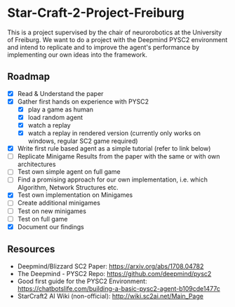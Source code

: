 # Star-Craft-2-Project-Freiburg
This is a project supervised by the chair of neurorobotics at the University of Freiburg. We want to do a project with the Deepmind PYSC2 environment and intend to replicate and to improve the agent's performance by implementing our own ideas into the framework.


## Roadmap
- [x] Read & Understand the paper
- [x] Gather first hands on experience with PYSC2
  - [x] play a game as human
  - [x] load random agent
  - [x] watch a replay
  - [x] watch a replay in rendered version (currently only works on windows, regular SC2 game required)
- [x] Write first rule based agent as a simple tutorial (refer to link below)
- [ ] Replicate Minigame Results from the paper with the same or with own architectures
- [ ] Test own simple agent on full game
- [ ] Find a promising approach for our own implementation, i.e. which Algorithm, Network Structures etc.
- [x] Test own implementation on Minigames
- [ ] Create additional minigames
- [ ] Test on new minigames
- [ ] Test on full game
- [x] Document our findings

## Resources

- Deepmind/Blizzard SC2 Paper: https://arxiv.org/abs/1708.04782
- The Deepmind - PYSC2 Repo: https://github.com/deepmind/pysc2
- Good first guide for the PYSC2 Environment: https://chatbotslife.com/building-a-basic-pysc2-agent-b109cde1477c
- StarCraft2 AI Wiki (non-official): http://wiki.sc2ai.net/Main_Page
